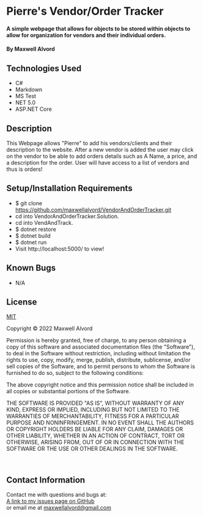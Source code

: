 # Pierre's Vendor/Order Tracker

#### A simple webpage that allows for objects to be stored within objects to allow for organization for vendors and their individual orders.

#### By Maxwell Alvord

## Technologies Used

* C#
* Markdown
* MS Test
* NET 5.0
* ASP.NET Core

## Description
This Webpage allows "Pierre" to add his vendors/clients and their description to the website. After a new vendor is added the user may click on the vendor to be able to add orders details such as A Name, a price, and a description for the order. User will have access to a list of vendors and thus is orders!

## Setup/Installation Requirements

* $ git clone https://github.com/maxwellalvord/VendorAndOrderTracker.git
* cd into VendorAndOrderTracker.Solution.
* cd into VendAndTrack.
* $ dotnet restore
* $ dotnet build 
* $ dotnet run
* Visit http://localhost:5000/ to view!

## Known Bugs

* N/A

## License
[MIT](https://opensource.org/osd)

Copyright &copy;
2022 Maxwell Alvord

Permission is hereby granted, free of charge, to any person obtaining a copy of this software and associated documentation files (the "Software"), to deal in the Software without restriction, including without limitation the rights to use, copy, modify, merge, publish, distribute, sublicense, and/or sell copies of the Software, and to permit persons to whom the Software is furnished to do so, subject to the following conditions:

The above copyright notice and this permission notice shall be included in all copies or substantial portions of the Software.

THE SOFTWARE IS PROVIDED "AS IS", WITHOUT WARRANTY OF ANY KIND, EXPRESS OR IMPLIED, INCLUDING BUT NOT LIMITED TO THE WARRANTIES OF MERCHANTABILITY, FITNESS FOR A PARTICULAR PURPOSE AND NONINFRINGEMENT. IN NO EVENT SHALL THE AUTHORS OR COPYRIGHT HOLDERS BE LIABLE FOR ANY CLAIM, DAMAGES OR OTHER LIABILITY, WHETHER IN AN ACTION OF CONTRACT, TORT OR OTHERWISE, ARISING FROM, OUT OF OR IN CONNECTION WITH THE SOFTWARE OR THE USE OR OTHER DEALINGS IN THE SOFTWARE.

<br>

## Contact Information
Contact me with questions and bugs at: <br>
[A link to my issues page on GitHub](https://github.com/maxwellalvord/maxwellalvord/issues)<br>
or email me at <a href = "mailto:maxwellalvord@gmail.com">maxwellalvord@gmail.com</a>